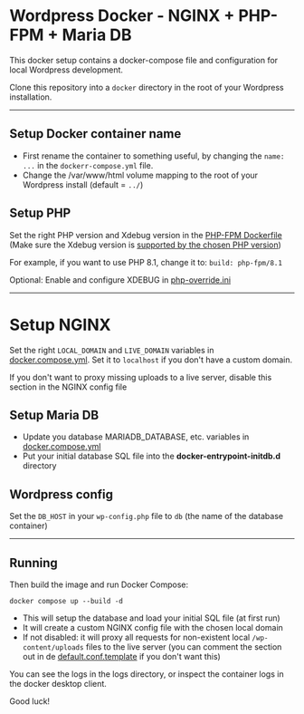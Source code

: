# Wordpress Docker - NGINX + PHP-FPM + Maria DB

This docker setup contains a docker-compose file and configuration for local Wordpress development.

Clone this repository into a `docker` directory in the root of your Wordpress installation.

---
## Setup Docker container name
- First rename the container to something useful, by changing the `name: ...` in the `dockerr-compose.yml` file. 
- Change the /var/www/html volume mapping to the root of your Wordpress install (default = `../`)  

## Setup PHP

Set the right PHP version and Xdebug version in the [PHP-FPM Dockerfile](php-fpm/Dockerfile) (Make sure the Xdebug version is [supported by the chosen PHP version](https://xdebug.org/docs/compat))

For example, if you want to use PHP 8.1, change it to: `build: php-fpm/8.1`

Optional: Enable and configure XDEBUG in [php-override.ini](config/php/php-override.ini)

---

# Setup NGINX

Set the right `LOCAL_DOMAIN` and `LIVE_DOMAIN` variables in [docker.compose.yml](docker-compose.yml).
Set it to `localhost` if you don't have a custom domain.

If you don't want to proxy missing uploads to a live server, disable this section in the NGINX config file


## Setup Maria DB
- Update you database MARIADB_DATABASE, etc. variables in [docker.compose.yml](docker-compose.yml)
- Put your initial database SQL file into the **docker-entrypoint-initdb.d** directory


## Wordpress config

Set the `DB_HOST` in your `wp-config.php` file to `db` (the name of the database container)

---

## Running

Then build the image and run Docker Compose:

`docker compose up --build -d`

- This will setup the database and load your initial SQL file (at first run)
- It will create a custom NGINX config file with the chosen local domain
- If not disabled: it will proxy all requests for non-existent local `/wp-content/uploads` files to the live server (you can comment the section out in de [default.conf.template](config/nginx/default.conf.template) if you don't want this)

You can see the logs in the logs directory, or inspect the container logs in the docker desktop client.

Good luck!
